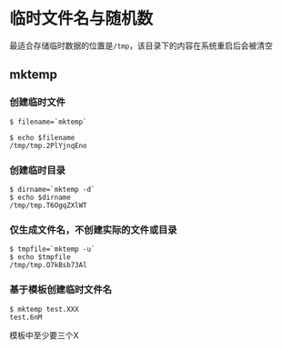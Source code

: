 # 临时文件名与随机数
最适合存储临时数据的位置是`/tmp`，该目录下的内容在系统重启后会被清空

## mktemp

### 创建临时文件
```shell
$ filename=`mktemp`

$ echo $filename
/tmp/tmp.2PlYjnqEno
```

### 创建临时目录
```shell
$ dirname=`mktemp -d`
$ echo $dirname
/tmp/tmp.T6OgqZXlWT
```

### 仅生成文件名，不创建实际的文件或目录
```shell
$ tmpfile=`mktemp -u`
$ echo $tmpfile
/tmp/tmp.O7kBsb73Al
```

### 基于模板创建临时文件名
```shell
$ mktemp test.XXX
test.6nM
```
模板中至少要三个X